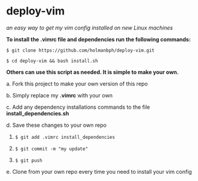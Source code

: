 # deploy-vim
*an easy way to get my vim config installed on new Linux machines*

**To install the .vimrc file and dependencies run the following commands:**

  `$ git clone https://github.com/holmanbph/deploy-vim.git`
  
  `$ cd deploy-vim && bash install.sh`



**Others can use this script as needed.  It is simple to make your own.**

a.  Fork this project to make your own version of this repo

b.  Simply replace my **.vimrc** with your own

c.  Add any dependency installations commands to the file **install_dependencies.sh**

d.  Save these changes to your own repo 

1. `$ git add .vimrc install_dependencies` 

2. `$ git commit -m "my update"`
  
3. `$ git push`

e.  Clone from your own repo every time you need to install your vim config

